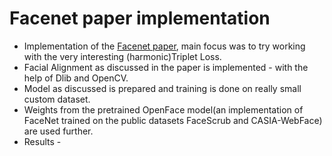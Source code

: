 # Facenet paper implementation

* Implementation of the [Facenet paper](https://arxiv.org/abs/1503.03832), main focus was to try working with the very interesting (harmonic)Triplet Loss. 
* Facial Alignment as discussed in the paper is implemented - with the help of Dlib and OpenCV.
* Model as discussed is prepared and training is done on really small custom dataset.
* Weights from the pretrained OpenFace model(an implementation of FaceNet trained on the public datasets FaceScrub and CASIA-WebFace) are used further.
* Results -